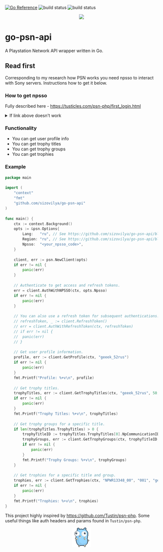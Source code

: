 [![Go Reference](https://pkg.go.dev/badge/github.com/sizovilya/go-psn-api.svg)](https://pkg.go.dev/github.com/sizovilya/go-psn-api)
![build status](https://github.com/sizovilya/go-psn-api/actions/workflows/go.yml/badge.svg?branch=main)
![build status](https://github.com/sizovilya/go-psn-api/actions/workflows/golangci-lint.yml/badge.svg?branch=main)
<p align="center"><img src="assets/gopher_ps_gamer.png" width="250"></p>

# go-psn-api
A Playstation Network API wrapper written in Go.
## Read first
Corresponding to my research how PSN works you need npsso to interact with Sony servers.
Instructions how to get it below.  
### How to get npsso  
Fully described here - https://tusticles.com/psn-php/first_login.html
<details>
<summary>
If link above doesn't work
</summary>

Copy this js code:   
```javascript
(function(open) {
    XMLHttpRequest.prototype.open = function(method, url, async, user, pass) {

        this.addEventListener("readystatechange", function() {
            if (this.readyState == XMLHttpRequest.DONE) {
                let response = JSON.parse(this.responseText);

                if (response && "npsso" in response) {
                    console.log('found npsso', response.npsso);
                }
            }
        }, false);

        open.call(this, method, url, async, user, pass);
    };

    window.onbeforeunload = function(){
        return 'Are you sure you want to leave?';
    };

})(XMLHttpRequest.prototype.open);
```
 - Navigate to https://account.sonyentertainmentnetwork.com/ in your browser and open your browser’s developer console
 - Paste the above Javascript into the console and then login.
 - After the login flow is completed, you should see a new log in the developer console that looks like: found npsso <64 character code>. Copy that 64 character code.
</details>

### Functionality
- You can get user profile info
- You can get trophy titles
- You can get trophy groups
- You can get trophies

### Example    
```go
package main

import (
	"context"
	"fmt"
	"github.com/sizovilya/go-psn-api"
)

func main() {
	ctx := context.Background()
	opts := &psn.Options{
		Lang:   "ru", // See https://github.com/sizovilya/go-psn-api/blob/main/langs.go
		Region: "ru", // See https://github.com/sizovilya/go-psn-api/blob/main/regions.go
		Npsso:  "<your_npsso_code>",
	}

	client, err := psn.NewClient(opts)
	if err != nil {
		panic(err)
	}

	// Authenticate to get access and refresh tokens.
	err = client.AuthWithNPSSO(ctx, opts.Npsso)
	if err != nil {
		panic(err)
	}

	// You can also use a refresh token for subsequent authentications.
	// refreshToken, _ := client.RefreshToken()
	// err = client.AuthWithRefreshToken(ctx, refreshToken)
	// if err != nil {
	// 	panic(err)
	// }

	// Get user profile information.
	profile, err := client.GetProfile(ctx, "geeek_52rus")
	if err != nil {
		panic(err)
	}
	fmt.Printf("Profile: %+v\n", profile)

	// Get trophy titles.
	trophyTitles, err := client.GetTrophyTitles(ctx, "geeek_52rus", 50, 0)
	if err != nil {
		panic(err)
	}
	fmt.Printf("Trophy Titles: %+v\n", trophyTitles)

	// Get trophy groups for a specific title.
	if len(trophyTitles.TrophyTitles) > 0 {
		trophyTitleID := trophyTitles.TrophyTitles[0].NpCommunicationID
		trophyGroups, err := client.GetTrophyGroups(ctx, trophyTitleID, "geeek_52rus")
		if err != nil {
			panic(err)
		}
		fmt.Printf("Trophy Groups: %+v\n", trophyGroups)
	}

	// Get trophies for a specific title and group.
	trophies, err := client.GetTrophies(ctx, "NPWR13348_00", "001", "geeek_52rus")
	if err != nil {
		panic(err)
	}
	fmt.Printf("Trophies: %+v\n", trophies)
}
```
This project highly inspired by https://github.com/Tustin/psn-php. Some useful things like auth headers and params found in `Tustin/psn-php`. 
<p align="center"> <img src="assets/gopher-dance.gif"> </p>
